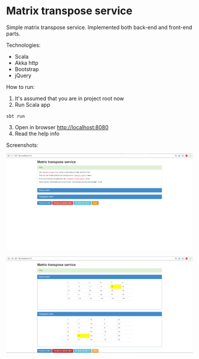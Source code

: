# Matrix transpose service

Simple matrix transpose service. Implemented both back-end and front-end parts.

Technologies:
* Scala
* Akka http
* Bootstrap
* jQuery

How to run:

1. It's assumed that you are in project root now
2. Run Scala app
```shell
sbt run
```
3. Open in browser [http://localhost:8080](http://localhost:8080)
4. Read the help info

Screenshots:

![Welcome screen](sreens/Screenshot_11.png)

![Matrix view + highlighting](sreens/Screenshot_12.png)